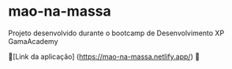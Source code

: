 ﻿# mao-na-massa
Projeto desenvolvido durante o bootcamp de Desenvolvimento XP GamaAcademy

🔗[Link da aplicação] (https://mao-na-massa.netlify.app/) 🔗
